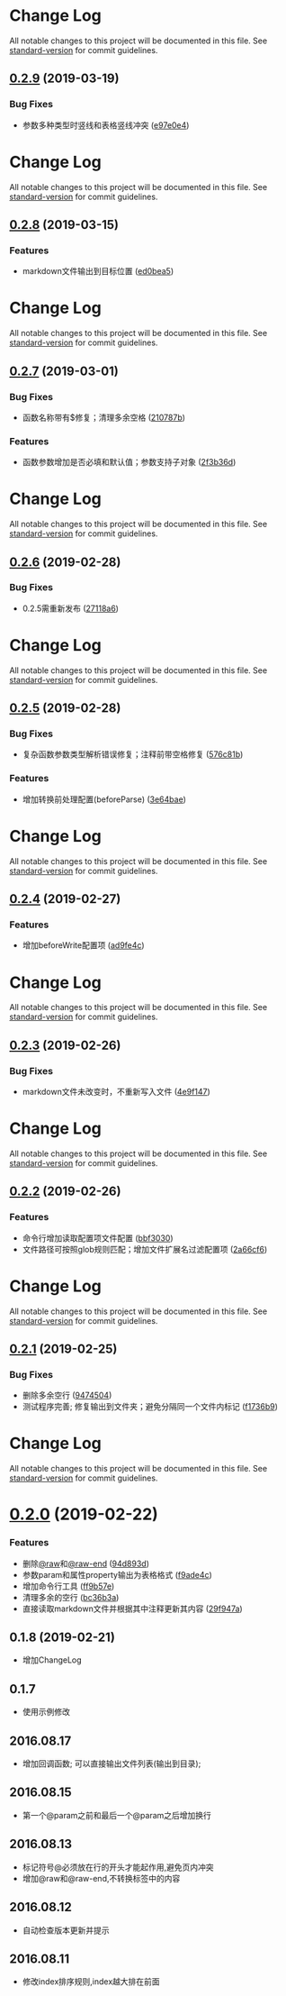 # Change Log

All notable changes to this project will be documented in this file. See [standard-version](https://github.com/conventional-changelog/standard-version) for commit guidelines.

## [0.2.9](https://github.com/laomu1988/lazy-doc/compare/v0.2.8...v0.2.9) (2019-03-19)


### Bug Fixes

* 参数多种类型时竖线和表格竖线冲突 ([e97e0e4](https://github.com/laomu1988/lazy-doc/commit/e97e0e4))



# Change Log

All notable changes to this project will be documented in this file. See [standard-version](https://github.com/conventional-changelog/standard-version) for commit guidelines.

## [0.2.8](https://github.com/laomu1988/lazy-doc/compare/v0.2.7...v0.2.8) (2019-03-15)


### Features

* markdown文件输出到目标位置 ([ed0bea5](https://github.com/laomu1988/lazy-doc/commit/ed0bea5))



# Change Log

All notable changes to this project will be documented in this file. See [standard-version](https://github.com/conventional-changelog/standard-version) for commit guidelines.

## [0.2.7](https://github.com/laomu1988/lazy-doc/compare/v0.2.6...v0.2.7) (2019-03-01)


### Bug Fixes

* 函数名称带有$修复；清理多余空格 ([210787b](https://github.com/laomu1988/lazy-doc/commit/210787b))


### Features

* 函数参数增加是否必填和默认值；参数支持子对象 ([2f3b36d](https://github.com/laomu1988/lazy-doc/commit/2f3b36d))



# Change Log

All notable changes to this project will be documented in this file. See [standard-version](https://github.com/conventional-changelog/standard-version) for commit guidelines.

## [0.2.6](https://github.com/laomu1988/lazy-doc/compare/v0.2.5...v0.2.6) (2019-02-28)


### Bug Fixes

* 0.2.5需重新发布 ([27118a6](https://github.com/laomu1988/lazy-doc/commit/27118a6))



# Change Log

All notable changes to this project will be documented in this file. See [standard-version](https://github.com/conventional-changelog/standard-version) for commit guidelines.

## [0.2.5](https://github.com/laomu1988/lazy-doc/compare/v0.2.4...v0.2.5) (2019-02-28)


### Bug Fixes

* 复杂函数参数类型解析错误修复；注释前带空格修复 ([576c81b](https://github.com/laomu1988/lazy-doc/commit/576c81b))


### Features

* 增加转换前处理配置(beforeParse) ([3e64bae](https://github.com/laomu1988/lazy-doc/commit/3e64bae))



# Change Log

All notable changes to this project will be documented in this file. See [standard-version](https://github.com/conventional-changelog/standard-version) for commit guidelines.

## [0.2.4](https://github.com/laomu1988/lazy-doc/compare/v0.2.3...v0.2.4) (2019-02-27)


### Features

* 增加beforeWrite配置项 ([ad9fe4c](https://github.com/laomu1988/lazy-doc/commit/ad9fe4c))



# Change Log

All notable changes to this project will be documented in this file. See [standard-version](https://github.com/conventional-changelog/standard-version) for commit guidelines.

## [0.2.3](https://github.com/laomu1988/lazy-doc/compare/v0.2.2...v0.2.3) (2019-02-26)


### Bug Fixes

* markdown文件未改变时，不重新写入文件 ([4e9f147](https://github.com/laomu1988/lazy-doc/commit/4e9f147))



# Change Log

All notable changes to this project will be documented in this file. See [standard-version](https://github.com/conventional-changelog/standard-version) for commit guidelines.

## [0.2.2](https://github.com/laomu1988/lazy-doc/compare/v0.2.1...v0.2.2) (2019-02-26)


### Features

* 命令行增加读取配置项文件配置 ([bbf3030](https://github.com/laomu1988/lazy-doc/commit/bbf3030))
* 文件路径可按照glob规则匹配；增加文件扩展名过滤配置项 ([2a66cf6](https://github.com/laomu1988/lazy-doc/commit/2a66cf6))



# Change Log

All notable changes to this project will be documented in this file. See [standard-version](https://github.com/conventional-changelog/standard-version) for commit guidelines.

## [0.2.1](https://github.com/laomu1988/lazy-doc/compare/v0.2.0...v0.2.1) (2019-02-25)


### Bug Fixes

* 删除多余空行 ([9474504](https://github.com/laomu1988/lazy-doc/commit/9474504))
* 测试程序完善; 修复输出到文件夹；避免分隔同一个文件内标记 ([f1736b9](https://github.com/laomu1988/lazy-doc/commit/f1736b9))



# Change Log

All notable changes to this project will be documented in this file. See [standard-version](https://github.com/conventional-changelog/standard-version) for commit guidelines.

# [0.2.0](https://github.com/laomu1988/lazy-doc/compare/v0.1.8...v0.2.0) (2019-02-22)


### Features

* 删除[@raw](https://github.com/raw)和[@raw-end](https://github.com/raw-end) ([94d893d](https://github.com/laomu1988/lazy-doc/commit/94d893d))
* 参数param和属性property输出为表格格式 ([f9ade4c](https://github.com/laomu1988/lazy-doc/commit/f9ade4c))
* 增加命令行工具 ([ff9b57e](https://github.com/laomu1988/lazy-doc/commit/ff9b57e))
* 清理多余的空行 ([bc36b3a](https://github.com/laomu1988/lazy-doc/commit/bc36b3a))
* 直接读取markdown文件并根据其中注释更新其内容 ([29f947a](https://github.com/laomu1988/lazy-doc/commit/29f947a))

## 0.1.8 (2019-02-21)
* 增加ChangeLog

## 0.1.7
* 使用示例修改

## 2016.08.17
* 增加回调函数; 可以直接输出文件列表(输出到目录);

## 2016.08.15
* 第一个@param之前和最后一个@param之后增加换行

## 2016.08.13

* 标记符号@必须放在行的开头才能起作用,避免页内冲突
* 增加@raw和@raw-end,不转换标签中的内容

## 2016.08.12
* 自动检查版本更新并提示

## 2016.08.11
* 修改index排序规则,index越大排在前面